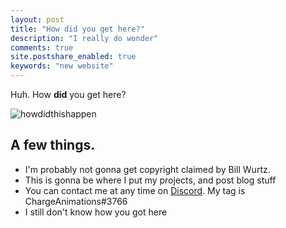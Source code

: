 ```yaml
---
layout: post
title: "How did you get here?"
description: "I really do wonder"
comments: true
site.postshare_enabled: true
keywords: "new website"
---
```


Huh. How **did** you get here?

![howdidthishappen](https://media.discordapp.net/attachments/696878929373298751/746480190548607017/tumblr_inline_oq4d9kQdtK1snpdic_540.png)

## A few things.

- I'm probably not gonna get copyright claimed by Bill Wurtz.
- This is gonna be where I put my projects, and post blog stuff
- You can contact me at any time on [Discord](https://discord.com/invite/XHTaYtv). My tag is ChargeAnimations#3766
- I still don't know how you got here
